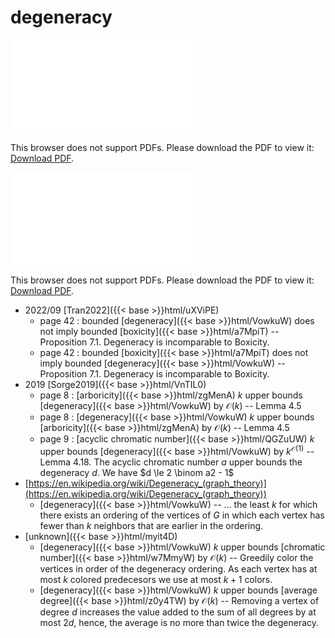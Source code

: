 # degeneracy




<object data="../local_VowkuW.pdf" type="application/pdf" width="100%" height="480px"><embed src="../local_VowkuW.pdf"><p>This browser does not support PDFs. Please download the PDF to view it: <a href="../local_VowkuW.pdf">Download PDF</a>.</p></embed></object>


<object data="../inclusions_VowkuW.pdf" type="application/pdf" width="100%" height="480px"><embed src="../inclusions_VowkuW.pdf"><p>This browser does not support PDFs. Please download the PDF to view it: <a href="../inclusions_VowkuW.pdf">Download PDF</a>.</p></embed></object>

* 2022/09 [Tran2022]({{< base >}}html/uXViPE)
    * page 42 : bounded [degeneracy]({{< base >}}html/VowkuW) does not imply bounded [boxicity]({{< base >}}html/a7MpiT) -- Proposition 7.1. Degeneracy is incomparable to Boxicity.
    * page 42 : bounded [boxicity]({{< base >}}html/a7MpiT) does not imply bounded [degeneracy]({{< base >}}html/VowkuW) -- Proposition 7.1. Degeneracy is incomparable to Boxicity.
* 2019 [Sorge2019]({{< base >}}html/VnTIL0)
    * page 8 : [arboricity]({{< base >}}html/zgMenA) $k$ upper bounds [degeneracy]({{< base >}}html/VowkuW) by $\mathcal O(k)$ -- Lemma 4.5
    * page 8 : [degeneracy]({{< base >}}html/VowkuW) $k$ upper bounds [arboricity]({{< base >}}html/zgMenA) by $\mathcal O(k)$ -- Lemma 4.5
    * page 9 : [acyclic chromatic number]({{< base >}}html/QGZuUW) $k$ upper bounds [degeneracy]({{< base >}}html/VowkuW) by $k^{\mathcal O(1)}$ -- Lemma 4.18. The acyclic chromatic number $a$ upper bounds the degeneracy $d$. We have $d \le 2 \binom a2 - 1$
*  [https://en.wikipedia.org/wiki/Degeneracy_(graph_theory)](https://en.wikipedia.org/wiki/Degeneracy_(graph_theory))
    * [degeneracy]({{< base >}}html/VowkuW) -- ... the least $k$ for which there exists an ordering of the vertices of $G$ in which each vertex has fewer than $k$ neighbors that are earlier in the ordering.
*  [unknown]({{< base >}}html/myit4D)
    * [degeneracy]({{< base >}}html/VowkuW) $k$ upper bounds [chromatic number]({{< base >}}html/w7MmyW) by $\mathcal O(k)$ -- Greedily color the vertices in order of the degeneracy ordering. As each vertex has at most $k$ colored predecesors we use at most $k+1$ colors.
    * [degeneracy]({{< base >}}html/VowkuW) $k$ upper bounds [average degree]({{< base >}}html/z0y4TW) by $\mathcal O(k)$ -- Removing a vertex of degree $d$ increases the value added to the sum of all degrees by at most $2d$, hence, the average is no more than twice the degeneracy.
